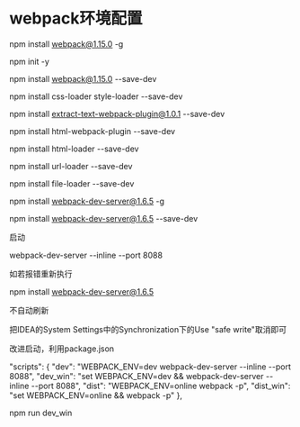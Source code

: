 # webpack环境配置
npm install webpack@1.15.0 -g

npm init -y

npm install webpack@1.15.0 --save-dev

npm install css-loader style-loader --save-dev

npm install extract-text-webpack-plugin@1.0.1 --save-dev

npm install html-webpack-plugin --save-dev

npm install html-loader --save-dev

npm install url-loader --save-dev

npm install file-loader --save-dev

npm install webpack-dev-server@1.6.5 -g

npm install webpack-dev-server@1.6.5 --save-dev

启动

webpack-dev-server --inline --port 8088

如若报错重新执行

npm install webpack-dev-server@1.6.5

不自动刷新

把IDEA的System Settings中的Synchronization下的Use "safe write"取消即可

改进启动，利用package.json

"scripts": {
    "dev": "WEBPACK_ENV=dev webpack-dev-server --inline --port 8088",
    "dev_win": "set WEBPACK_ENV=dev && webpack-dev-server --inline --port 8088",
    "dist": "WEBPACK_ENV=online webpack -p",
    "dist_win": "set WEBPACK_ENV=online && webpack -p"
  },

npm run dev_win